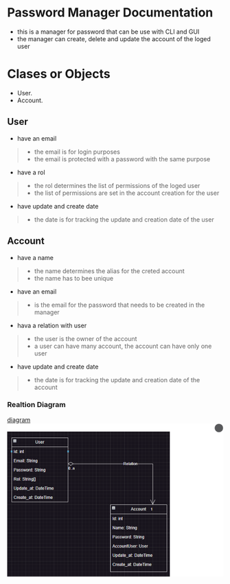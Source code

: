 # Password Manager Documentation
- this is a manager for password that can be use with CLI and GUI 
- the manager can create, delete and update the account of the loged user

# Clases or Objects
- User.
- Account.

## User
- have an email
>- the email is for login purposes
>- the email is protected with a password with the same purpose

- have a rol
>- the rol determines the list of permissions of the loged user
>- the list of permissions are set in the account creation for the user

- have update and create date
>- the date is for tracking the update and creation date of the user

## Account
- have a name
>- the name determines the alias for the creted account
>- the name has to bee unique

- have an email
>- is the email for the password that needs to be created in the manager

- hava a relation with user
>- the user is the owner of the account
>- a user can have many account, the account can have only one user

- have update and create date
>- the date is for tracking the update and creation date of the account

### Realtion Diagram
[diagram](.\gestor_password_relation_diagram.drawio)
![digram_img](.\diagram_image.png)
